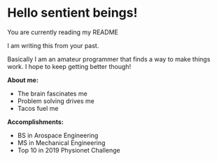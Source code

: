 # Hello sentient beings!

You are currently reading my README

I am writing this from your past.

Basically I am an amateur programmer that finds a way to make things work. I hope to keep getting better though!

**About me:**
* The brain fascinates me
* Problem solving drives me
* Tacos fuel me


**Accomplishments:** 
* BS in Arospace Engineering
* MS in Mechanical Engineering
* Top 10 in 2019 Physionet Challenge

